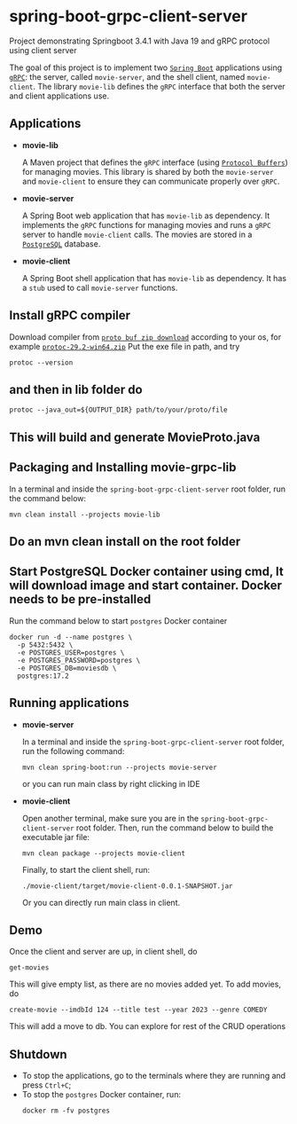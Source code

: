 # spring-boot-grpc-client-server
Project demonstrating Springboot 3.4.1 with Java 19 and gRPC protocol using client server

The goal of this project is to implement two [`Spring Boot`](https://docs.spring.io/spring-boot/index.html) applications using [`gRPC`](https://grpc.io/): the server, called `movie-server`, and the shell client, named `movie-client`. The library `movie-lib` defines the `gRPC` interface that both the server and client applications use.

## Applications

- **movie-lib**

  A Maven project that defines the `gRPC` interface (using [`Protocol Buffers`](https://protobuf.dev/)) for managing movies. This library is shared by both the `movie-server` and `movie-client` to ensure they can communicate properly over `gRPC`.

- **movie-server**

  A Spring Boot web application that has `movie-lib` as dependency. It implements the `gRPC` functions for managing movies and runs a `gRPC` server to handle `movie-client` calls. The movies are stored in a [`PostgreSQL`](https://www.postgresql.org/) database.

- **movie-client**

  A Spring Boot shell application that has `movie-lib` as dependency. It has a `stub` used to call `movie-server` functions.

## Install gRPC compiler
  Download compiler from [`proto buf zip download`](https://github.com/protocolbuffers/protobuf/tree/main/java) according to your os, for example [`protoc-29.2-win64.zip`](https://github.com/protocolbuffers/protobuf/releases/tag/v29.2) 
  Put the exe file in path, and try 
```
protoc --version
```
## and then in lib folder do 

```
protoc --java_out=${OUTPUT_DIR} path/to/your/proto/file
```
## This will build and generate MovieProto.java

## Packaging and Installing movie-grpc-lib

In a terminal and inside the `spring-boot-grpc-client-server` root folder, run the command below:
```
mvn clean install --projects movie-lib
```
## Do an mvn clean install on the root folder

## Start PostgreSQL Docker container using cmd, It will  download image and start container. Docker needs to be pre-installed

Run the command below to start `postgres` Docker container
```
docker run -d --name postgres \
  -p 5432:5432 \
  -e POSTGRES_USER=postgres \
  -e POSTGRES_PASSWORD=postgres \
  -e POSTGRES_DB=moviesdb \
  postgres:17.2
```

## Running applications

- **movie-server**

  In a terminal and inside the `spring-boot-grpc-client-server` root folder, run the following command:
  ```
  mvn clean spring-boot:run --projects movie-server
  ```
  or you can run main class by right clicking in IDE

- **movie-client**

  Open another terminal, make sure you are in the `spring-boot-grpc-client-server` root folder. Then, run the command below to build the executable jar file:
  ```
  mvn clean package --projects movie-client
  ```

  Finally, to start the client shell, run:
  ```
  ./movie-client/target/movie-client-0.0.1-SNAPSHOT.jar
  ```
  Or you can directly run main class in client.

## Demo
  Once the client and server are up, in client shell, do 
  ```
  get-movies
  ```
  This will give empty list, as there are no movies added yet.
  To add movies, do 
  ```
  create-movie --imdbId 124 --title test --year 2023 --genre COMEDY
  ```
  This will add a move to db. You can explore for rest of the CRUD operations
## Shutdown

- To stop the applications, go to the terminals where they are running and press `Ctrl+C`;
- To stop the `postgres` Docker container, run:
  ```
  docker rm -fv postgres
  ```
